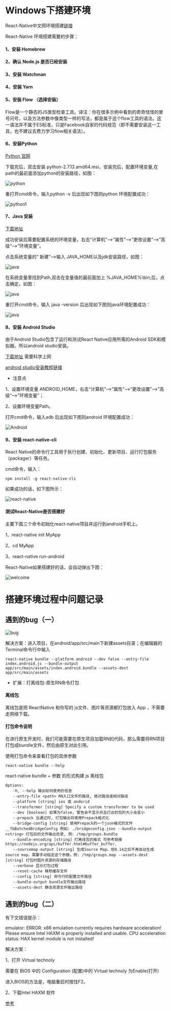 # Windows下搭建环境

React-Native中文网环境搭建<a href='https://reactnative.cn/docs/0.46/getting-started.html#content'>链接</a>

React-Native 环境搭建需要的步骤：

#### 1、安装 Homebrew

#### 2、确认 Node.js 是否已经安装

#### 3、安装 Watchman

#### 4、安装 Yarn

#### 5、安装 Flow （选择安装）

Flow是一个静态的JS类型检查工具。译注：你在很多示例中看到的奇奇怪怪的冒号问号，以及方法参数中像类型一样的写法，都是属于这个flow工具的语法。这一语法并不属于ES标准，只是Facebook自家的代码规范（即不需要安装这一工具，也不建议去费力学习flow相关语法）。

#### 6、安装Python

<a href='https://www.python.org/downloads/release/python-2713/'> Python 官网</a>

下载完后，双击安装 python-2.7.13.amd64.msi，安装完后，配置环境变量,在path的最前面添加python的安装路径，如图：

![python](./img/python.png)

重打开cmd命令，输入python -v 后出现如下图则python 环境配置成功：

![python1](./img/python1.png)

#### 7、Java 安装

<a href='http://www.oracle.com/technetwork/java/javase/downloads/jdk8-downloads-2133151.html'>下载地址</a>

成功安装后需要配置系统的环境变量，右击“计算机”–>”属性”–>”更改设置”–>”高级”–>”环境变量”。

点击系统变量的“ 新建”–>输入 JAVA_HOME以及jdk安装路径，如图：

![java](./img/Java.png)

在系统变量里找到Path,双击在变量值的最前面加上 %JAVA_HOME%\bin;后，点击确定。如图：

![java](./img/java1.png)

重打开cmd命令，输入 java -version 后出现如下图则java环境配置成功：

![java](./img/java2.png)

#### 8、安装 Android Studio

由于Android Studio包含了运行和测试React Native应用所需的Android SDK和模拟器。所以android studio安装。

<a href='https://developer.android.com/studio/index.html'>下载地址</a> 需要科学上网

<a href='http://www.runoob.com/android/android-studio-install.html'>android studio安装教程链接</a>

*  注意点

1、设置环境变量 ANDROID_HOME，右击“计算机”–>”属性”–>”更改设置”–>”高级”–>”环境变量”；

2、设置环境变量Path。

打开cmd命令，输入adb 后出现如下图则android 环境配置成功：

![Android](./img/Android.png)

#### 9、安装 react-native-cli

React Native的命令行工具用于执行创建、初始化、更新项目、运行打包服务（packager）等任务。

cmd命令，输入：
```
npm install -g react-native-cli
```

如果成功的话，如下图所示：

![react-native](./img/react-native.png)

#### 测试React-Native是否搭建好

主要下面三个命令初始化react-native项目并运行到android手机上。

1、react-native init MyApp

2、cd MyApp

3、react-native run-android

React-Native如果搭建好的话，会自动弹出下图：

![welcome](./img/welcome.jpeg)

# 搭建环境过程中问题记录

## 遇到的bug（一）

![bug](./img/bug.png)

解决方案：进入项目，在android/app/src/main下新建assets目录；在编辑器的Terminal命令行中输入

```
react-native bundle --platform android --dev false --entry-file index.android.js --bundle-output app/src/main/assets/index.android.bundle --assets-dest app/src/main/assets
```

*  扩展：打离线包-原生RN命令打包

#### 离线包

离线包是把 ReactNative 和你写的 js文件、图片等资源都打包放入 App ，不需要走网络下载。

#### 打包命令说明

在进行原生开发时，我们可能需要在原生项目加载RN的代码，那么需要将RN项目打包成bundle文件，然后由原生对此引用。

使用打包命令来查看打包的具体参数

```
react-native bundle --help
```

react-native bundle + 参数 的形式构建 js 离线包

```
Options:
　　-h, --help 输出如何使用的信息
　　--entry-file <path> RN入口文件的路径, 绝对路径或相对路径
　　--platform [string] ios 或 andorid
　　--transformer [string] Specify a custom transformer to be used
　　--dev [boolean] 如果为false, 警告会不显示并且打出的包的大小会变小
　　--prepack 当通过时, 打包输出将使用Prepack格式化
　　--bridge-config [string] 使用Prepack的一个json格式的文件__fbBatchedBridgeConfig 例如: ./bridgeconfig.json --bundle-output <string> 打包后的文件输出目录, 例: /tmp/groups.bundle
　　--bundle-encoding [string] 打离线包的格式 可参考链接https://nodejs.org/api/buffer.html#buffer_buffer.
　　--sourcemap-output [string] 生成Source Map，但0.14之后不再自动生成source map，需要手动指定这个参数。例: /tmp/groups.map --assets-dest [string] 打包时图片资源的存储路径
　　--verbose 显示打包过程
　　--reset-cache 移除缓存文件
　　--config [string] 命令行的配置文件路径
　　--bundle-output bundle文件输出路径
　　--assets-dest 静态资源文件输出路径
```

## 遇到的bug（二）

有下文错误提示：

emulator: ERROR: x86 emulation currently requires hardware acceleration!
Please ensure Intel HAXM is properly installed and usable.
CPU acceleration status: HAX kernel module is not installed!

解决方案：

1、打开 Virtual technoly

需要在 BIOS 中的 Configuration (配置)中的 Virtual technoly 为Enable(打开)

进入BIOS的方法是，电脑重启时按住F2。

2、下载Intel HAXM 软件

<a href='https://blog.csdn.net/u012964796/article/details/46850461'>参考</a>
